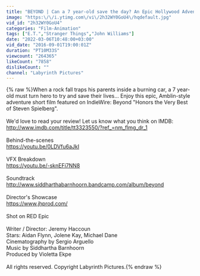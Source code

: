 ```yaml
---
title: "BEYOND | Can a 7 year-old save the day? An Epic Hollywood Adventure Short Film"
image: "https:\/\/i.ytimg.com\/vi\/2h32WY0GoU4\/hqdefault.jpg"
vid_id: "2h32WY0GoU4"
categories: "Film-Animation"
tags: ["E.T.","Stranger Things","John Williams"]
date: "2022-03-06T10:48:00+03:00"
vid_date: "2016-09-01T19:00:01Z"
duration: "PT10M33S"
viewcount: "264365"
likeCount: "7858"
dislikeCount: ""
channel: "Labyrinth Pictures"
---
```

{% raw %}When a rock fall traps his parents inside a burning car, a 7 year-old must turn hero to try and save their lives... Enjoy this epic, Amblin-style adventure short film featured on IndieWire: Beyond &quot;Honors the Very Best of Steven Spielberg&quot;.<br /><br />We'd love to read your review! Let us know what you think on IMDB: <a rel="nofollow" target="blank" href="http://www.imdb.com/title/tt3323550/?ref_=nm_flmg_dr_1">http://www.imdb.com/title/tt3323550/?ref_=nm_flmg_dr_1</a><br /> <br />Behind-the-scenes<br /><a rel="nofollow" target="blank" href="https://youtu.be/0LDVfu6aJkI">https://youtu.be/0LDVfu6aJkI</a><br /><br />VFX Breakdown<br /><a rel="nofollow" target="blank" href="https://youtu.be/-sknEFi7NN8">https://youtu.be/-sknEFi7NN8</a><br /><br />Soundtrack<br /><a rel="nofollow" target="blank" href="http://www.siddharthabarnhoorn.bandcamp.com/album/beyond">http://www.siddharthabarnhoorn.bandcamp.com/album/beyond</a><br /><br />Director's Showcase<br /><a rel="nofollow" target="blank" href="https://www.jhprod.com/">https://www.jhprod.com/</a><br /><br />Shot on RED Epic<br /><br />Writer / Director: Jeremy Haccoun<br />Stars: Aidan Flynn, Jolene Kay, Michael Dane<br />Cinematography by Sergio Arguello<br />Music by Siddhartha Barnhoorn<br />Produced by Violetta Ekpe<br /><br />All rights reserved. Copyright Labyrinth Pictures.{% endraw %}
